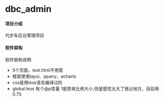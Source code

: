 # dbc_admin

#### 项目介绍
代步车后台管理项目

#### 软件架构
软件架构说明
- 5个页面，test.html不用管
- 框架使用layui、jquery、echarts
- css是用less语言编译过的
- global.less 有个@p变量 1是原来比例大小,但是感觉太大了很占地方，目前用0.75
